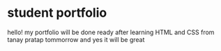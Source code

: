 # student portfolio

hello! my portfolio will be done ready after learning HTML and CSS from tanay pratap tommorrow and yes it will be great